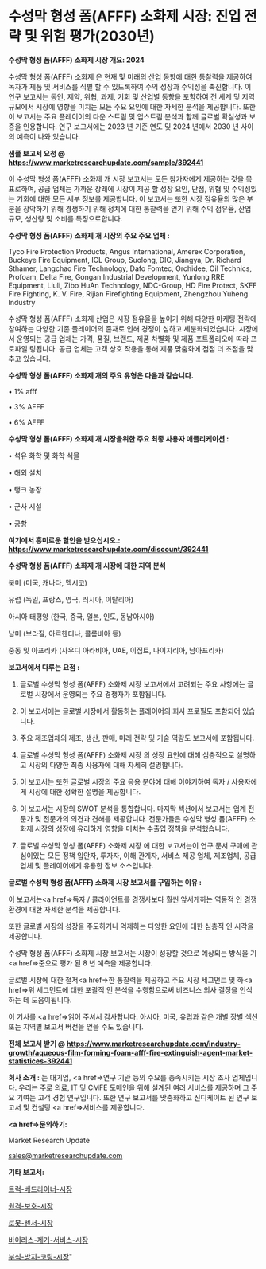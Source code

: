 # 수성막 형성 폼(AFFF) 소화제 시장: 진입 전략 및 위험 평가(2030년)

<strong>수성막 형성 폼(AFFF) 소화제 시장 개요: 2024</strong>

수성막 형성 폼(AFFF) 소화제 은 현재 및 미래의 산업 동향에 대한 통찰력을 제공하여 독자가 제품 및 서비스를 식별 할 수 있도록하여 수익 성장과 수익성을 촉진합니다. 이 연구 보고서는 동인, 제약, 위협, 과제, 기회 및 산업별 동향을 포함하여 전 세계 및 지역 규모에서 시장에 영향을 미치는 모든 주요 요인에 대한 자세한 분석을 제공합니다. 또한이 보고서는 주요 플레이어의 다운 스트림 및 업스트림 분석과 함께 글로벌 확실성과 보증을 인용합니다. 연구 보고서에는 2023 년 기준 연도 및 2024 년에서 2030 년 사이의 예측이 나와 있습니다.



<strong>샘플 보고서 요청 @ <a href=https://www.marketresearchupdate.com/sample/392441>https://www.marketresearchupdate.com/sample/392441</a></strong>

이 수성막 형성 폼(AFFF) 소화제 개 시장 보고서는 모든 참가자에게 제공하는 것을 목표로하며, 공급 업체는 가까운 장래에 시장이 제공 할 성장 요인, 단점, 위협 및 수익성있는 기회에 대한 모든 세부 정보를 제공합니다. 이 보고서는 또한 시장 점유율의 많은 부분을 장악하기 위해 경쟁하기 위해 정치에 대한 통찰력을 얻기 위해 수익 점유율, 산업 규모, 생산량 및 소비를 특징으로합니다.



<strong>수성막 형성 폼(AFFF) 소화제 개 시장의 주요 주요 업체 :</strong>

Tyco Fire Protection Products, Angus International, Amerex Corporation, Buckeye Fire Equipment, ICL Group, Suolong, DIC, Jiangya, Dr. Richard Sthamer, Langchao Fire Technology, Dafo Fomtec, Orchidee, Oil Technics, Profoam, Delta Fire, Gongan Industrial Development, Yunlong RRE Equipment, Liuli, Zibo HuAn Technology, NDC-Group, HD Fire Protect, SKFF Fire Fighting, K. V. Fire, Rijian Firefighting Equipment, Zhengzhou Yuheng Industry

수성막 형성 폼(AFFF) 소화제 산업은 시장 점유율을 높이기 위해 다양한 마케팅 전략에 참여하는 다양한 기존 플레이어의 존재로 인해 경쟁이 심하고 세분화되었습니다. 시장에서 운영되는 공급 업체는 가격, 품질, 브랜드, 제품 차별화 및 제품 포트폴리오에 따라 프로파일 링됩니다. 공급 업체는 고객 상호 작용을 통해 제품 맞춤화에 점점 더 초점을 맞추고 있습니다.



<strong>수성막 형성 폼(AFFF) 소화제 개의 주요 유형은 다음과 같습니다.</strong>

• 1% afff

• 3% AFFF

• 6% AFFF



<strong>수성막 형성 폼(AFFF) 소화제 개 시장을위한 주요 최종 사용자 애플리케이션 :</strong>

• 석유 화학 및 화학 식물

• 해외 설치

• 탱크 농장

• 군사 시설

• 공항



<strong>여기에서 흥미로운 할인을 받으십시오.: <a href=https://www.marketresearchupdate.com/discount/392441>https://www.marketresearchupdate.com/discount/392441</a></strong>



<strong>수성막 형성 폼(AFFF) 소화제 개 시장에 대한 지역 분석</strong>

북미 (미국, 캐나다, 멕시코)

유럽 (독일, 프랑스, 영국, 러시아, 이탈리아)

아시아 태평양 (한국, 중국, 일본, 인도, 동남아시아)

남미 (브라질, 아르헨티나, 콜롬비아 등)

중동 및 아프리카 (사우디 아라비아, UAE, 이집트, 나이지리아, 남아프리카)



<strong>보고서에서 다루는 요점 :</strong>

1. 글로벌 수성막 형성 폼(AFFF) 소화제 시장 보고서에서 고려되는 주요 사항에는 글로벌 시장에서 운영되는 주요 경쟁자가 포함됩니다.

2. 이 보고서에는 글로벌 시장에서 활동하는 플레이어의 회사 프로필도 포함되어 있습니다.

3. 주요 제조업체의 제조, 생산, 판매, 미래 전략 및 기술 역량도 보고서에 포함됩니다.

4. 글로벌 수성막 형성 폼(AFFF) 소화제 시장 의 성장 요인에 대해 심층적으로 설명하고 시장의 다양한 최종 사용자에 대해 자세히 설명합니다.

5. 이 보고서는 또한 글로벌 시장의 주요 응용 분야에 대해 이야기하여 독자 / 사용자에게 시장에 대한 정확한 설명을 제공합니다.

6. 이 보고서는 시장의 SWOT 분석을 통합합니다. 마지막 섹션에서 보고서는 업계 전문가 및 전문가의 의견과 견해를 제공합니다. 전문가들은 수성막 형성 폼(AFFF) 소화제 시장의 성장에 유리하게 영향을 미치는 수출입 정책을 분석했습니다.

7. 글로벌 수성막 형성 폼(AFFF) 소화제 시장 에 대한 보고서는이 연구 문서 구매에 관심이있는 모든 정책 입안자, 투자자, 이해 관계자, 서비스 제공 업체, 제조업체, 공급 업체 및 플레이어에게 유용한 정보 소스입니다.



<strong>글로벌 수성막 형성 폼(AFFF) 소화제 시장 보고서를 구입하는 이유 :</strong>

이 보고서는<a href=>독자 / 클</a>라이언트를 경쟁사보다 훨씬 앞서게하는 역동적 인 경쟁 환경에 대한 자세한 분석을 제공합니다.

또한 글로벌 시장의 성장을 주도하거나 억제하는 다양한 요인에 대한 심층적 인 시각을 제공합니다.

수성막 형성 폼(AFFF) 소화제 시장 보고서는 시장이 성장할 것으로 예상되는 방식을 기<a href=>준으로</a> 평가 된 8 년 예측을 제공합니다.

글로벌 시장에 대한 철저<a href=>한 통찰력</a>을 제공하고 주요 시장 세그먼트 및 하<a href=>위 세그</a>먼트에 대한 포괄적 인 분석을 수행함으로써 비즈니스 의사 결정을 인식하는 데 도움이됩니다.

이 기사를 <a href=>읽어 주</a>셔서 감사합니다. 아시아, 미국, 유럽과 같은 개별 장별 섹션 또는 지역별 보고서 버전을 얻을 수도 있습니다.



<strong>전체 보고서 받기 @ <a href=https://www.marketresearchupdate.com/industry-growth/aqueous-film-forming-foam-afff-fire-extinguish-agent-market-statistices-392441>https://www.marketresearchupdate.com/industry-growth/aqueous-film-forming-foam-afff-fire-extinguish-agent-market-statistices-392441</a></strong>



<strong>회사 소개 :</strong>
는 대기업, <a href=>연구 기</a>관 등의 수요를 충족시키는 시장 조사 업체입니다. 우리는 주로 의료, IT 및 CMFE 도메인을 위해 설계된 여러 서비스를 제공하며 그 주요 기여는 고객 경험 연구입니다. 또한 연구 보고서를 맞춤화하고 신디케이트 된 연구 보고서 및 컨설팅 <a href=>서비</a>스를 제공합니다.



<strong><a href=>문의하기:</a></strong>

Market Research Update

sales@marketresearchupdate.com



<strong>기타 보고서:</strong>

<a href=https://www.linkedin.com/pulse/트럭-베드라이너-시장-경쟁-분석-및-성장-잠재력-2029-consumer-connection-chronicles-24-/>트럭-베드라이너-시장</a>

<a href=https://www.linkedin.com/pulse/원격-보호-시장-세분화-연구-및-목표-고객2029년-data-dive-diaries-24-analysis-ombyf/>원격-보호-시장</a>

<a href=https://www.linkedin.com/pulse/로봇-센서-시장-규모-및-성장-2023-survey-savvy-insights-360-analysis-qa3zf/>로봇-센서-시장</a>

<a href=https://www.linkedin.com/pulse/바이러스-제거-서비스-시장-세분화-연구-및-목표-고객2030년-market-matrix-musings-analysis-6itrf/>바이러스-제거-서비스-시장</a>

<a href=https://www.linkedin.com/pulse/부식-방지-코팅-시장-현재-및-미래-성장-2030-trend-tracking-tips-360-analysis-i059f/>부식-방지-코팅-시장</a>"
